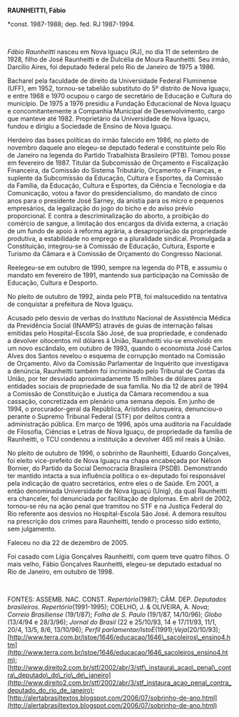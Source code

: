 **RAUNHEITTI, Fábio**

\*const. 1987-1988; dep. fed. RJ 1987-1994.

 

*Fábio Raunheitti* nasceu em Nova Iguaçu (RJ), no dia 11 de setembro de
1928, filho de José Raunheitti e de Dulcélia de Moura Raunheitti. Seu
irmão, Darcílio Aires, foi deputado federal pelo Rio de Janeiro de 1975
a 1986.

Bacharel pela faculdade de direito da Universidade Federal Fluminense
(UFF), em 1952, tornou-se tabelião substituto do 5º distrito de Nova
Iguaçu, e entre 1968 e 1970 ocupou o cargo de secretário de Educação e
Cultura do município. De 1975 a 1976 presidiu a Fundação Educacional de
Nova Iguaçu e concomitantemente a Companhia Municipal de
Desenvolvimento, cargo que manteve até 1982. Proprietário da
Universidade de Nova Iguaçu, fundou e dirigiu a Sociedade de Ensino de
Nova Iguaçu.

Herdeiro das bases políticas do irmão falecido em 1986, no pleito de
novembro daquele ano elegeu-se deputado federal e constituinte pelo Rio
de Janeiro na legenda do Partido Trabalhista Brasileiro (PTB). Tomou
posse em fevereiro de 1987. Titular da Subcomissão de Orçamento e
Fiscalização Financeira, da Comissão do Sistema Tributário, Orçamento e
Finanças, e suplente da Subcomissão da Educação, Cultura e Esportes, da
Comissão da Família, da Educação, Cultura e Esportes, da Ciência e
Tecnologia e da Comunicação, votou a favor do presidencialismo, do
mandato de cinco anos para o presidente José Sarney, da anistia para os
micro e pequenos empresários, da legalização do jogo do bicho e do aviso
prévio proporcional. E contra a descriminalização do aborto, a proibição
do comércio de sangue, a limitação dos encargos da dívida externa, a
criação de um fundo de apoio à reforma agrária, a desapropriação da
propriedade produtiva, a estabilidade no emprego e a pluralidade
sindical. Promulgada a Constituição, integrou-se à Comissão de Educação,
Cultura, Esporte e Turismo da Câmara e à Comissão de Orçamento do
Congresso Nacional.

Reelegeu-se em outubro de 1990, sempre na legenda do PTB, e assumiu o
mandato em fevereiro de 1991, mantendo sua participação na Comissão de
Educação, Cultura e Desporto.

No pleito de outubro de 1992, ainda pelo PTB, foi malsucedido na
tentativa de conquistar a prefeitura de Nova Iguaçu.

Acusado pelo desvio de verbas do Instituto Nacional de Assistência
Médica da Previdência Social (INAMPS) através de guias de internação
falsas emitidas pelo Hospital-Escola São José, de sua propriedade, e
condenado a devolver oitocentos mil dólares à União, Raunheitti viu-se
envolvido em um novo escândalo, em outubro de 1993, quando o economista
José Carlos Alves dos Santos revelou o esquema de corrupção montado na
Comissão de Orçamento. Alvo da Comissão Parlamentar de Inquérito que
investigava a denúncia, Raunheitti também foi incriminado pelo Tribunal
de Contas da União, por ter desviado aproximadamente 15 milhões de
dólares para entidades sociais de propriedade de sua família. No dia 12
de abril de 1994 a Comissão de Constituição e Justiça da Câmara
recomendou a sua cassação, concretizada em plenário uma semana depois.
Em junho de 1994, o procurador-geral da República, Aristides Junqueira,
denunciou-o perante o Supremo Tribunal Federal (STF) por delitos contra
a administração pública. Em março de 1996, após uma auditoria na
Faculdade de Filosofia, Ciências e Letras de Nova Iguaçu, de propriedade
da família de Raunheitti, o TCU condenou a instituição a devolver 465
mil reais à União.

No pleito de outubro de 1996, o sobrinho de Raunheitti, Eduardo
Gonçalves, foi eleito vice-prefeito de Nova Iguaçu na chapa encabeçada
por Nélson Bornier, do Partido da Social Democracia Brasileira (PSDB).
Demonstrando ter mantido intacta a sua influência política o ex-deputado
foi responsável pela indicação de quatro secretários, entre eles o de
Saúde. Em 2001, a então denominada Universidade de Nova Iguaçú (Unig),
da qual Raunheitti era chanceler, foi denunciada por facilitação de
diplomas. Em abril de 2002, tornou-se réu na ação penal que tramitou no
STF e na Justiça Federal do Rio referente aos desvios no Hospital-Escola
São José. A demora resultou na prescrição dos crimes para Raunheitti,
tendo o processo sido extinto, sem julgamento.

Faleceu no dia 22 de dezembro de 2005.

Foi casado com Lígia Gonçalves Raunheitti, com quem teve quatro filhos.
O mais velho, Fábio Gonçalves Raunheitti, elegeu-se deputado estadual no
Rio de Janeiro, em outubro de 1998.

 

FONTES: ASSEMB. NAC. CONST. *Repertório*(1987); CÂM. DEP. *Deputados
brasileiros. Repertório*(1991-1995); COELHO, J. & OLIVEIRA, A. *Nova*;
*Correio Brasiliense* (19/1/87); *Folha de S. Paulo* (19/1/87,
14/10/96); *Globo* (13/4/94 e 28/3/96); *Jornal do Brasil* (22 e
25/10/93, 14 e 17/11/93, 11/1, 20/4, 13/5, 8/6, 13/10/96); *Perfil
parlamentar/IstoÉ*(1991);*Veja*(20/10/93);
[http://www.terra.com.br/istoe/1646/educacao/1646\_sacoleiros\_ensino4.htm](http://www.terra.com.br/istoe/1646/educacao/1646_sacoleiros_ensino4.htm);
[http://www.direito2.com.br/stf/2002/abr/3/stf\_instaura\_acao\_penal\_contra\_deputado\_do\_rio\_de\_janeiro](http://www.direito2.com.br/stf/2002/abr/3/stf_instaura_acao_penal_contra_deputado_do_rio_de_janeiro);
[http://alertabrasiltextos.blogspot.com/2006/07/sobrinho-de-ano.html](http://alertabrasiltextos.blogspot.com/2006/07/sobrinho-de-ano.html)

 
